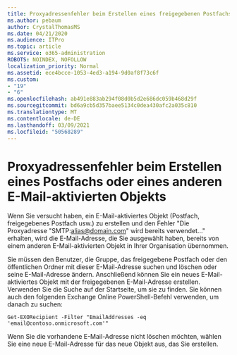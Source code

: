 ```yaml
---
title: Proxyadressenfehler beim Erstellen eines freigegebenen Postfachs
ms.author: pebaum
author: CrystalThomasMS
ms.date: 04/21/2020
ms.audience: ITPro
ms.topic: article
ms.service: o365-administration
ROBOTS: NOINDEX, NOFOLLOW
localization_priority: Normal
ms.assetid: ece4bcce-1053-4ed3-a194-9d0af8f73c6f
ms.custom:
- "19"
- "6"
ms.openlocfilehash: ab491e883ab294f08d0b5d2e686dc059b468d29f
ms.sourcegitcommit: bd6a9cb5d357baee5134c0dea430afc2a035c810
ms.translationtype: MT
ms.contentlocale: de-DE
ms.lasthandoff: 03/09/2021
ms.locfileid: "50568289"
---
```

# <a name="proxy-address-error-while-creating-a-mailbox-or-other-email-enabled-object"></a>Proxyadressenfehler beim Erstellen eines Postfachs oder eines anderen E-Mail-aktivierten Objekts

Wenn Sie versucht haben, ein E-Mail-aktiviertes Objekt (Postfach, freigegebenes Postfach usw.) zu erstellen und den Fehler "Die Proxyadresse "SMTP:alias@domain.com" wird bereits verwendet..." erhalten, wird die E-Mail-Adresse, die Sie ausgewählt haben, bereits von einem anderen E-Mail-aktivierten Objekt in Ihrer Organisation übernommen.
  
Sie müssen den Benutzer, die Gruppe, das freigegebene Postfach oder den öffentlichen Ordner mit dieser E-Mail-Adresse suchen und löschen oder seine E-Mail-Adresse ändern. Anschließend können Sie ein neues E-Mail-aktiviertes Objekt mit der freigegebenen E-Mail-Adresse erstellen. Verwenden Sie die Suche auf der Startseite, um sie zu finden. Sie können auch den folgenden Exchange Online PowerShell-Befehl verwenden, um danach zu suchen:

`
    Get-EXORecipient -Filter "EmailAddresses -eq 'email@contoso.onmicrosoft.com'"
`
  
Wenn Sie die vorhandene E-Mail-Adresse nicht löschen möchten, wählen Sie eine neue E-Mail-Adresse für das neue Objekt aus, das Sie erstellen.
  